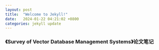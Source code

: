 ```yaml
---
layout: post
title:  "Welcome to Jekyll!"
date:   2024-01-22 04:21:02 +0800
categories: jekyll update
---
```

### 《Survey of Vector Database Management Systems》论文笔记
